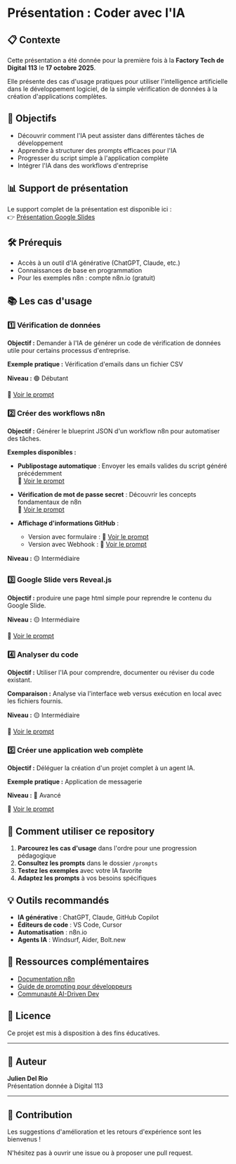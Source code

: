 # Présentation : Coder avec l'IA

## 📋 Contexte

Cette présentation a été donnée pour la première fois à la **Factory Tech de Digital 113** le **17 octobre 2025**.

Elle présente des cas d'usage pratiques pour utiliser l'intelligence artificielle dans le développement logiciel, de la simple vérification de données à la création d'applications complètes.

## 🎯 Objectifs

- Découvrir comment l'IA peut assister dans différentes tâches de développement
- Apprendre à structurer des prompts efficaces pour l'IA
- Progresser du script simple à l'application complète
- Intégrer l'IA dans des workflows d'entreprise

## 📊 Support de présentation

Le support complet de la présentation est disponible ici :  
👉 [Présentation Google Slides](https://docs.google.com/presentation/d/1fC02bUsKOIoJnm9Wnc3p6vN61zQkAXlghy3I5JHV0sY/edit?usp=sharing)

## 🛠️ Prérequis

- Accès à un outil d'IA générative (ChatGPT, Claude, etc.)
- Connaissances de base en programmation
- Pour les exemples n8n : compte n8n.io (gratuit)

## 📚 Les cas d'usage

### 1️⃣ Vérification de données

**Objectif :** Demander à l'IA de générer un code de vérification de données utile pour certains processus d'entreprise.

**Exemple pratique :** Vérification d'emails dans un fichier CSV

**Niveau :** 🟢 Débutant

📄 [Voir le prompt](./prompts/check_emails_csv.md)

### 2️⃣ Créer des workflows n8n

**Objectif :** Générer le blueprint JSON d'un workflow n8n pour automatiser des tâches.

**Exemples disponibles :**

- **Publipostage automatique** : Envoyer les emails valides du script généré précédemment  
  📄 [Voir le prompt](./prompts/n8n-publipostage.md)

- **Vérification de mot de passe secret** : Découvrir les concepts fondamentaux de n8n  
  📄 [Voir le prompt](./prompts/n8n-check-password.md)

- **Affichage d'informations GitHub** :
  - Version avec formulaire : 📄 [Voir le prompt](./prompts/n8n-github-repo-html-form.md)
  - Version avec Webhook : 📄 [Voir le prompt](./prompts/n8n-github-repo-html-webhook.md)

**Niveau :** 🟡 Intermédiaire

### 3️⃣ Google Slide vers Reveal.js

**Objectif :** produire une page html simple pour reprendre le contenu du Google Slide.

**Niveau :** 🟡 Intermédiaire

📄 [Voir le prompt](./prompts/prez.md)

### 4️⃣ Analyser du code

**Objectif :** Utiliser l'IA pour comprendre, documenter ou réviser du code existant.

**Comparaison :** Analyse via l'interface web versus exécution en local avec les fichiers fournis.

**Niveau :** 🟡 Intermédiaire

📄 [Voir le prompt](./prompts/code_analysis.md)

### 5️⃣ Créer une application web complète

**Objectif :** Déléguer la création d'un projet complet à un agent IA.

**Exemple pratique :** Application de messagerie

**Niveau :** 🔴 Avancé

📄 [Voir le prompt](./prompts/messaging_app.md)

## 🚀 Comment utiliser ce repository

1. **Parcourez les cas d'usage** dans l'ordre pour une progression pédagogique
2. **Consultez les prompts** dans le dossier `/prompts`
3. **Testez les exemples** avec votre IA favorite
4. **Adaptez les prompts** à vos besoins spécifiques

## 💡 Outils recommandés

- **IA générative** : ChatGPT, Claude, GitHub Copilot
- **Éditeurs de code** : VS Code, Cursor
- **Automatisation** : n8n.io
- **Agents IA** : Windsurf, Aider, Bolt.new

## 📖 Ressources complémentaires

- [Documentation n8n](https://docs.n8n.io/)
- [Guide de prompting pour développeurs](https://www.promptingguide.ai/)
- [Communauté AI-Driven Dev](https://ai-driven-dev.com/)

## 📝 Licence

Ce projet est mis à disposition à des fins éducatives.

---

## 👤 Auteur

**Julien Del Rio**  
Présentation donnée à Digital 113

---

## 🤝 Contribution

Les suggestions d'amélioration et les retours d'expérience sont les bienvenus !

N'hésitez pas à ouvrir une issue ou à proposer une pull request.
